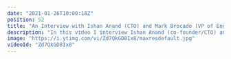 ```yaml
---
date: "2021-01-26T10:00:18Z"
position: 52
title: "An Interview with Ishan Anand (CTO) and Mark Brocado (VP of Engineering) from Moovweb"
description: "In this video I interview Ishan Anand (co-founder/CTO) and Mark Brocado (VP of Engineering) from Moovweb. Moovweb is an all-in-one JAMstack platform to develop, deploy, preview, split test and monitor your frontend. The cool thing is that Moovweb is able to combine dynamic routing with static serving on the CDN edge. \n\nI'm intrigued by this concept and I wonder why Netlify and Vercel are not doing similar things. Ishan and Mark go deep and explain everything!\n\nFind Ishan, Mark and Moovweb here:\nhttps://moovweb.com\nhttps://twitter.com/moovweb\n\nFollow me here:\nhttps://timbenniks.dev/\nhttps://twitter.com/timbenniks\nhttps://buymeacoff.ee/timbenniks"
image: "https://i.ytimg.com/vi/Zd7QkGD8Ix8/maxresdefault.jpg"
videoId: "Zd7QkGD8Ix8"
---
```


